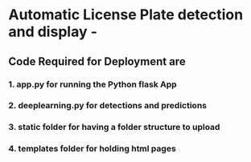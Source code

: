 # Automatic License Plate detection and display -
## Code Required for Deployment are
### 1. app.py for running the Python flask App
### 2. deeplearning.py for detections and predictions
### 3. static folder for having a folder structure to upload
### 4. templates folder for holding html pages
